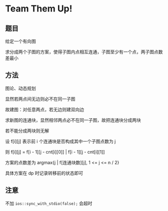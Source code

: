 # Team Them Up!

## 题目

给定一个有向图

求分成两个子图的方案，使得子图内点相互连通，子图至少有一个点，两子图点数差最小


## 方法

图论、动态规划

显然若两点间无边则必不在同一子图

故建图：对任意两点，若无边则建双向边

求新图的连通块，显然相邻两点必不在同一子图，故把连通块分成两块

若不能分成两块则无解

设 f[i][j] 表示前 i 个连通块是否构成其中一个子图点数为 j

则 f[i][j] = f[i - 1][j - cnt[i][0]] | f[i - 1][j - cnt[i][1]]

方案的点数差为 argmax{j | f[连通块数][j], 1 <= j <= n / 2}

具体方案在 dp 时记录转移前的状态即可


## 注意

不加 `ios::sync_with_stdio(false);` 会超时
